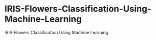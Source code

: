 # IRIS-Flowers-Classification-Using-Machine-Learning
IRIS Flowers Classification Using Machine Learning
